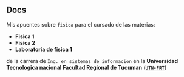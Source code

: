 ## Docs

Mis apuentes sobre `fisica` para el cursado de las materias:

- **Fisica 1**
- **Fisica 2**
- **Laboratoria de fisica 1**

de la carrera de `Ing. en sistemas de informacion` en la **Universidad Tecnologica nacional Facultad Regional de Tucuman** ([**`UTN-FRT`**](http://www.frt.utn.edu.ar/))

